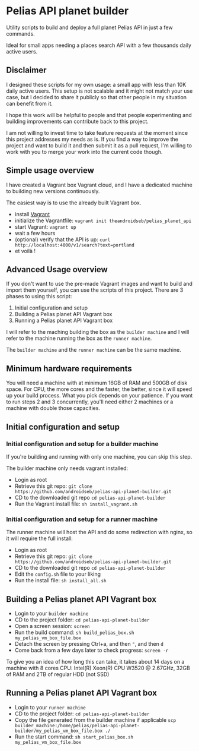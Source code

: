 # Pelias API planet builder

Utility scripts to build and deploy a full planet Pelias API in just a few commands.

Ideal for small apps needing a places search API with a few thousands daily active users.


## Disclaimer

I designed these scripts for my own usage: a small app with less than 10K daily active users. This setup is not scalable and it might not match your use case, but I decided to share it publicly so that other people in my situation can benefit from it.

I hope this work will be helpful to people and that people experimenting and building improvements can contribute back to this project.

I am not willing to invest time to take feature requests at the moment since this project addresses my needs as is. If you find a way to improve the project and want to build it and then submit it as a pull request, I'm willing to work with you to merge your work into the current code though.


## Simple usage overview

I have created a Vagrant box Vagrant cloud, and I have a dedicated machine to building new versions continuously.

The easiest way is to use the already built Vagrant box.

* install [Vagrant](https://www.vagrantup.com/downloads.html)
* initialize the Vagrantfile: `vagrant init theandroidseb/pelias_planet_api`
* start Vagrant: `vagrant up`
* wait a few hours
* (optional) verify that the API is up: `curl http://localhost:4000/v1/search?text=portland`
* et voilà !

## Advanced Usage overview

If you don't want to use the pre-made Vagrant images and want to build and import them yourself, you can use the scripts of this project.
There are 3 phases to using this script:
1. Initial configuration and setup
2. Building a Pelias planet API Vagrant box
3. Running a Pelias planet API Vagrant box

I will refer to the maching building the box as the `builder machine` and I will refer to the machine running the box as the `runner machine`.

The `builder machine` and the `runner machine` can be the same machine.


## Minimum hardware requirements
You will need a machine with at minimum 16GB of RAM and 500GB of disk space. For CPU, the more cores and the faster, the better, since it will speed up your build process. What you pick depends on your patience. If you want to run steps 2 and 3 concurrently, you'll need either 2 machines or a machine with double those capacities.


## Initial configuration and setup


### Initial configuration and setup for a builder machine

If you're building and running with only one machine, you can skip this step.

The builder machine only needs vagrant installed:
* Login as root
* Retrieve this git repo: `git clone https://github.com/androidseb/pelias-api-planet-builder.git`
* CD to the downloaded git repo `cd pelias-api-planet-builder`
* Run the Vagrant install file: `sh install_vagrant.sh`


### Initial configuration and setup for a runner machine

The runner machine will host the API and do some redirection with nginx, so it will require the full install:
* Login as root
* Retrieve this git repo: `git clone https://github.com/androidseb/pelias-api-planet-builder.git`
* CD to the downloaded git repo `cd pelias-api-planet-builder`
* Edit the `config.sh` file to your liking
* Run the install file: `sh install_all.sh`


## Building a Pelias planet API Vagrant box

* Login to your `builder machine`
* CD to the project folder: `cd pelias-api-planet-builder`
* Open a screen session: `screen`
* Run the build command: `sh build_pelias_box.sh my_pelias_vm_box_file.box`
* Detach the screen by pressing Ctrl+a, and then `"`, and then `d`
* Come back from a few days later to check progress: `screen -r`

To give you an idea of how long this can take, it takes about 14 days on a machine with 8 cores CPU: Intel(R) Xeon(R) CPU W3520 @ 2.67GHz, 32GB of RAM and 2TB of regular HDD (not SSD)


## Running a Pelias planet API Vagrant box
* Login to your `runner machine`
* CD to the project folder: `cd pelias-api-planet-builder`
* Copy the file generated from the builder machine if applicable `scp builder_machine:/home/pelias/pelias-api-planet-builder/my_pelias_vm_box_file.box ./`
* Run the start command: `sh start_pelias_box.sh my_pelias_vm_box_file.box`
